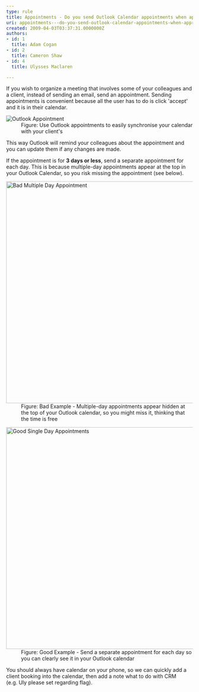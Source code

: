 ```yaml
---
type: rule
title: Appointments - Do you send Outlook Calendar appointments when appropriate?
uri: appointments---do-you-send-outlook-calendar-appointments-when-appropriate
created: 2009-04-03T03:37:31.0000000Z
authors:
- id: 1
  title: Adam Cogan
- id: 2
  title: Cameron Shaw
- id: 4
  title: Ulysses Maclaren

---
```




<span class='intro'> ​​​If you wish to organize a meeting that involves some of your colleagues and a client, instead of sending an email, send an appointment. Sending appointments is convenient because all the user has to do is click 'accept' and it is in their calendar. <br> </span>

<dl class="image"><dt>
      <img class="ms-rteCustom-ImageArea" alt="Outlook Appointment" src="/PublishingImages/OutlookAppointment.gif" /> 
   </dt><dd>Figure&#58; Use Outlook appointments to easily synchronise your calendar with your client's</dd></dl><p>This way Outlook will remind your colleagues about the appointment and you can update them if any changes are made. </p><p>If the appointment is for 
   <strong>3 days or less</strong>, send a separate appointment for each day. This is because multiple-day appointments appear at the top in your Outlook Calendar, so you risk missing the appointment (see below).</p><dl class="badImage"><dt> 
      <img alt="Bad Multiple Day Appointment" src="/PublishingImages/BadMultipleDayAppointment.gif" style="width&#58;600px;" />
   </dt><dd>Figure&#58;&#160;Bad Example - Multiple-day appointments appear hidden at the top of your Outlook calendar, so you might miss it, thinking that the time is free </dd></dl><dl class="goodImage"><dt> 
      <img alt="Good Single Day Appointments" src="/PublishingImages/GoodSingleDayAppointments.gif" style="width&#58;600px;" />
   </dt><dd>Figure&#58; Good Example -&#160;Send a separate appointment for each day so you can clearly see it in your Outlook calendar</dd></dl><p>You should always have calendar on your phone, so we can quickly add a client booking into the calendar, then add a note what to do with CRM (e.g.&#160;Uly please set regarding flag)​.</p>


